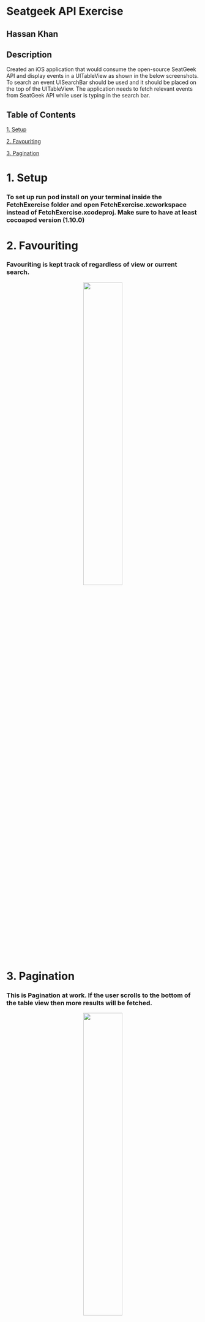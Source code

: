 # Seatgeek API Exercise

## Hassan Khan


## Description

Created an iOS application that would consume the open-source SeatGeek API and
display events in a UITableView as shown in the below screenshots. To search an event
UISearchBar should be used and it should be placed on the top of the UITableView.
The application needs to fetch relevant events from SeatGeek API while user is
typing in the search bar. 

## Table of Contents

[1. Setup](#a)

[2. Favouriting](#b)

[3. Pagination](#c)


<a name="a"></a>

# 1. Setup

### To set up run pod install on your terminal inside the FetchExercise folder and open FetchExercise.xcworkspace instead of FetchExercise.xcodeproj. Make sure to have at least cocoapod version (1.10.0)

<a name="b"></a>

# 2. Favouriting

### Favouriting is kept track of regardless of view or current search.

<p align="center">
  <img src="Videos/favourite.gif"  width="45%" height="45% />
</p>

<a name="c"></a>

# 3. Pagination

### This is Pagination at work. If the user scrolls to the bottom of the table view then more results will be fetched.

<p align="center">
  <img src="Videos/pagination.gif" width="45%" height="45%"/>
</p>



